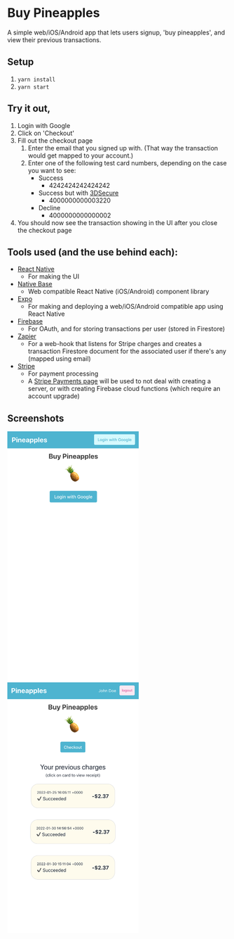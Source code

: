 # Buy Pineapples
A simple web/iOS/Android app that lets users signup, 'buy pineapples', and view their previous transactions.

## Setup
1. `yarn install`
2. `yarn start`

## Try it out,
1. Login with Google
2. Click on 'Checkout'
3. Fill out the checkout page
   1. Enter the email that you signed up with. (That way the transaction would get mapped to your account.)
   2. Enter one of the following test card numbers, depending on the case you want to see:
      - Success
        - 4242424242424242
      - Success but with [3DSecure](https://en.wikipedia.org/wiki/3-D_Secure)
        - 4000000000003220
      - Decline
        - 4000000000000002
4. You should now see the transaction showing in the UI after you close the checkout page

## Tools used (and the use behind each):
- [React Native](https://reactnative.dev/)
    - For making the UI
- [Native Base](https://nativebase.io/)
    - Web compatible React Native (iOS/Android) component library
- [Expo](https://expo.dev/)
    - For making and deploying a web/iOS/Android compatible app using React Native
- [Firebase](https://firebase.google.com/)
    - For OAuth, and for storing transactions per user (stored in Firestore)
- [Zapier](https://zapier.com/)
    - For a web-hook that listens for Stripe charges and creates a transaction Firestore document for the associated user if there's any (mapped using email)
- [Stripe](https://stripe.com/)
    - For payment processing
    - A [Stripe Payments page](https://stripe.com/docs/connect/creating-a-payments-page) will be used to not deal with creating a server, or with creating Firebase cloud functions (which require an account upgrade)

## Screenshots
<img width="300px" src="assets/pineapples_app_screenshot_1.png" />
<img width="300px" src="assets/pineapples_app_screenshot_2.png" />

